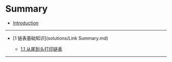 # Summary

* [Introduction](README.md)

---

* [1 链表基础知识](solutions/Link Summary.md)

	* [1.1 从尾到头打印链表](solutions/printListFromTailToHead.md)

---